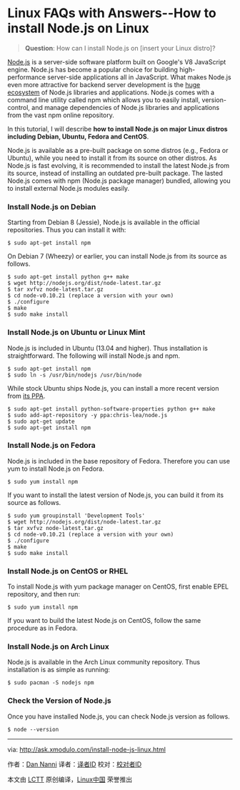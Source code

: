 Linux FAQs with Answers--How to install Node.js on Linux
================================================================================
> **Question**: How can I install Node.js on [insert your Linux distro]?

[Node.js][1] is a server-side software platform built on Google's V8 JavaScript engine. Node.js has become a popular choice for building high-performance server-side applications all in JavaScript. What makes Node.js even more attractive for backend server development is the [huge ecosystem][2] of Node.js libraries and applications. Node.js comes with a command line utility called npm which allows you to easily install, version-control, and manage dependencies of Node.js libraries and applications from the vast npm online repository.

In this tutorial, I will describe **how to install Node.js on major Linux distros including Debian, Ubuntu, Fedora and CentOS**.

Node.js is available as a pre-built package on some distros (e.g., Fedora or Ubuntu), while you need to install it from its source on other distros. As Node.js is fast evolving, it is recommended to install the latest Node.js from its source, instead of installing an outdated pre-built package. The lasted Node.js comes with npm (Node.js package manager) bundled, allowing you to install external Node.js modules easily.

### Install Node.js on Debian ###

Starting from Debian 8 (Jessie), Node.js is available in the official repositories. Thus you can install it with:

    $ sudo apt-get install npm

On Debian 7 (Wheezy) or earlier, you can install Node.js from its source as follows.

    $ sudo apt-get install python g++ make
    $ wget http://nodejs.org/dist/node-latest.tar.gz
    $ tar xvfvz node-latest.tar.gz
    $ cd node-v0.10.21 (replace a version with your own)
    $ ./configure
    $ make
    $ sudo make install

### Install Node.js on Ubuntu or Linux Mint ###

Node.js is included in Ubuntu (13.04 and higher). Thus installation is straightforward. The following will install Node.js and npm.

    $ sudo apt-get install npm
    $ sudo ln -s /usr/bin/nodejs /usr/bin/node

While stock Ubuntu ships Node.js, you can install a more recent version from [its PPA][3].

    $ sudo apt-get install python-software-properties python g++ make
    $ sudo add-apt-repository -y ppa:chris-lea/node.js
    $ sudo apt-get update
    $ sudo apt-get install npm

### Install Node.js on Fedora ###

Node.js is included in the base repository of Fedora. Therefore you can use yum to install Node.js on Fedora.

    $ sudo yum install npm

If you want to install the latest version of Node.js, you can build it from its source as follows.

    $ sudo yum groupinstall 'Development Tools'
    $ wget http://nodejs.org/dist/node-latest.tar.gz
    $ tar xvfvz node-latest.tar.gz
    $ cd node-v0.10.21 (replace a version with your own)
    $ ./configure
    $ make
    $ sudo make install

### Install Node.js on CentOS or RHEL ###

To install Node.js with yum package manager on CentOS, first enable EPEL repository, and then run:

    $ sudo yum install npm

If you want to build the latest Node.js on CentOS, follow the same procedure as in Fedora.

### Install Node.js on Arch Linux ###

Node.js is available in the Arch Linux community repository. Thus installation is as simple as running:

    $ sudo pacman -S nodejs npm

### Check the Version of Node.js ###

Once you have installed Node.js, you can check Node.js version as follows.

    $ node --version 

--------------------------------------------------------------------------------

via: http://ask.xmodulo.com/install-node-js-linux.html

作者：[Dan Nanni][a]
译者：[译者ID](https://github.com/译者ID)
校对：[校对者ID](https://github.com/校对者ID)

本文由 [LCTT](https://github.com/LCTT/TranslateProject) 原创编译，[Linux中国](https://linux.cn/) 荣誉推出

[a]:http://ask.xmodulo.com/author/nanni
[1]:http://nodejs.org/
[2]:https://www.npmjs.com/
[3]:https://launchpad.net/~chris-lea/+archive/node.js